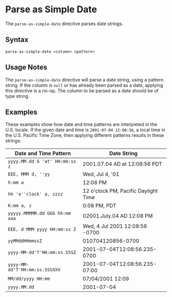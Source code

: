 # Parse as Simple Date

The `parse-as-simple-date` directive parses date strings.

## Syntax

```
parse-as-simple-date <column> <pattern>
```

## Usage Notes

The `parse-as-simple-date` directive will parse a date string, using a pattern string. If
the column is `null` or has already been parsed as a date, applying this directive is a
no-op. The column to be parsed as a date should be of type string.

## Examples

These examples show how date and time patterns are interpreted in the U.S. locale. If the
given date and time is `2001-07-04 12:08:56`, a local time in the U.S. Pacific Time Zone,
then applying different patterns results in these strings:

| Date and Time Pattern          | Date String                          |
| ------------------------------ | ------------------------------------ |
| `yyyy.MM.dd G 'at' HH:mm:ss z` | 2001.07.04 AD at 12:08:56 PDT        |
| `EEE, MMM d, ''yy`             | Wed, Jul 4, '01                      |
| `h:mm a`                       | 12:08 PM                             |
| `hh 'o''clock' a, zzzz`        | 12 o'clock PM, Pacific Daylight Time |
| `K:mm a, z`                    | 0:08 PM, PDT                         |
| `yyyyy.MMMMM.dd GGG hh:mm aaa` | 02001.July.04 AD 12:08 PM            |
| `EEE, d MMM yyyy HH:mm:ss Z`   | Wed, 4 Jul 2001 12:08:56 -0700       |
| `yyMMddHHmmssZ`                | 010704120856-0700                    |
| `yyyy-MM-dd'T'HH:mm:ss.SSSZ`   | 2001-07-04T12:08:56.235-0700         |
| `yyyy-MM-dd'T'HH:mm:ss.SSSXXX` | 2001-07-04T12:08:56.235-07:00        |
| `MM/dd/yyyy HH:mm`             | 07/04/2001 12:09                     |
| `yyyy.MM.dd`                   | 2001-07-04                           |
